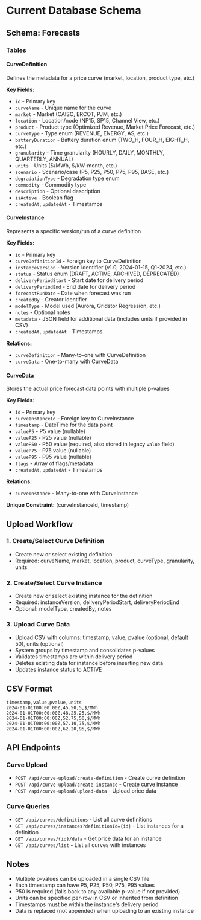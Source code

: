 # Current Database Schema

## Schema: Forecasts

### Tables

#### CurveDefinition
Defines the metadata for a price curve (market, location, product type, etc.)

**Key Fields:**
- `id` - Primary key
- `curveName` - Unique name for the curve
- `market` - Market (CAISO, ERCOT, PJM, etc.)
- `location` - Location/node (NP15, SP15, Channel View, etc.)
- `product` - Product type (Optimized Revenue, Market Price Forecast, etc.)
- `curveType` - Type enum (REVENUE, ENERGY, AS, etc.)
- `batteryDuration` - Battery duration enum (TWO_H, FOUR_H, EIGHT_H, etc.)
- `granularity` - Time granularity (HOURLY, DAILY, MONTHLY, QUARTERLY, ANNUAL)
- `units` - Units ($/MWh, $/kW-month, etc.)
- `scenario` - Scenario/case (P5, P25, P50, P75, P95, BASE, etc.)
- `degradationType` - Degradation type enum
- `commodity` - Commodity type
- `description` - Optional description
- `isActive` - Boolean flag
- `createdAt`, `updatedAt` - Timestamps

#### CurveInstance
Represents a specific version/run of a curve definition

**Key Fields:**
- `id` - Primary key
- `curveDefinitionId` - Foreign key to CurveDefinition
- `instanceVersion` - Version identifier (v1.0, 2024-01-15, Q1-2024, etc.)
- `status` - Status enum (DRAFT, ACTIVE, ARCHIVED, DEPRECATED)
- `deliveryPeriodStart` - Start date for delivery period
- `deliveryPeriodEnd` - End date for delivery period
- `forecastRunDate` - Date when forecast was run
- `createdBy` - Creator identifier
- `modelType` - Model used (Aurora, Gridstor Regression, etc.)
- `notes` - Optional notes
- `metadata` - JSON field for additional data (includes units if provided in CSV)
- `createdAt`, `updatedAt` - Timestamps

**Relations:**
- `curveDefinition` - Many-to-one with CurveDefinition
- `curveData` - One-to-many with CurveData

#### CurveData
Stores the actual price forecast data points with multiple p-values

**Key Fields:**
- `id` - Primary key
- `curveInstanceId` - Foreign key to CurveInstance
- `timestamp` - DateTime for the data point
- `valueP5` - P5 value (nullable)
- `valueP25` - P25 value (nullable)
- `valueP50` - P50 value (required, also stored in legacy `value` field)
- `valueP75` - P75 value (nullable)
- `valueP95` - P95 value (nullable)
- `flags` - Array of flags/metadata
- `createdAt`, `updatedAt` - Timestamps

**Relations:**
- `curveInstance` - Many-to-one with CurveInstance

**Unique Constraint:** (curveInstanceId, timestamp)

## Upload Workflow

### 1. Create/Select Curve Definition
- Create new or select existing definition
- Required: curveName, market, location, product, curveType, granularity, units

### 2. Create/Select Curve Instance
- Create new or select existing instance for the definition
- Required: instanceVersion, deliveryPeriodStart, deliveryPeriodEnd
- Optional: modelType, createdBy, notes

### 3. Upload Curve Data
- Upload CSV with columns: timestamp, value, pvalue (optional, default 50), units (optional)
- System groups by timestamp and consolidates p-values
- Validates timestamps are within delivery period
- Deletes existing data for instance before inserting new data
- Updates instance status to ACTIVE

## CSV Format

```csv
timestamp,value,pvalue,units
2024-01-01T00:00:00Z,45.50,5,$/MWh
2024-01-01T00:00:00Z,48.25,25,$/MWh
2024-01-01T00:00:00Z,52.75,50,$/MWh
2024-01-01T00:00:00Z,57.10,75,$/MWh
2024-01-01T00:00:00Z,62.20,95,$/MWh
```

## API Endpoints

### Curve Upload
- `POST /api/curve-upload/create-definition` - Create curve definition
- `POST /api/curve-upload/create-instance` - Create curve instance
- `POST /api/curve-upload/upload-data` - Upload price data

### Curve Queries
- `GET /api/curves/definitions` - List all curve definitions
- `GET /api/curves/instances?definitionId={id}` - List instances for a definition
- `GET /api/curves/{id}/data` - Get price data for an instance
- `GET /api/curves/list` - List all curves with instances

## Notes

- Multiple p-values can be uploaded in a single CSV file
- Each timestamp can have P5, P25, P50, P75, P95 values
- P50 is required (falls back to any available p-value if not provided)
- Units can be specified per-row in CSV or inherited from definition
- Timestamps must be within the instance's delivery period
- Data is replaced (not appended) when uploading to an existing instance
